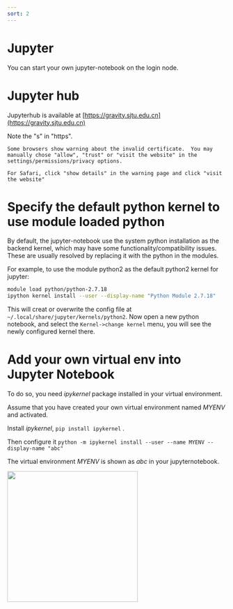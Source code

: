 ```yaml
---
sort: 2
---
```


# Jupyter

You can start your own jupyter-notebook on the login node.

# Jupyter hub
Jupyterhub is available at [https://gravity.sjtu.edu.cn](https://gravity.sjtu.edu.cn)

Note the "s" in "https".

```note
Some browsers show warning about the invalid certificate.  You may manually chose "allow", "trust" or "visit the website" in the settings/permissions/privacy options.

For Safari, click "show details" in the warning page and click "visit the website"
```
# Specify the default python kernel to use module loaded python

By default, the jupyter-notebook use the system python installation as the backend kernel, which may have some functionality/compatibility issues. These are usually resolved by replacing it with the python in the modules. 

For example, to use the module python2 as the default python2 kernel for jupyter:

```bash
module load python/python-2.7.18
ipython kernel install --user --display-name "Python Module 2.7.18"
```
This will creat or overwrite the config file at `~/.local/share/jupyter/kernels/python2`.  Now open a new python notebook, and select the `Kernel->change kernel` menu, you will see the newly configured kernel there.

# Add your own virtual env into Jupyter Notebook

To do so, you need *ipykernel* package installed in your virtual environment.

Assume that you have created your own virtual environment named *MYENV* and activated.

Install *ipykernel*, `pip install ipykernel` .

Then configure it 
`python -m ipykernel install --user --name MYENV --display-name "abc"`

The virtual environment *MYENV* is shown as *abc* in your jupyternotebook.

[//]:![image](../imgs/jupytervirtualenv.png)

<img src="../imgs/jupytervirtualenv.png" width="300">
